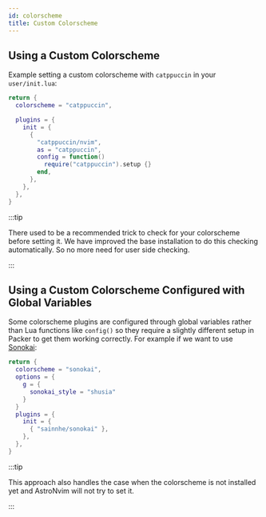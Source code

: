 ```yaml
---
id: colorscheme
title: Custom Colorscheme
---
```


## Using a Custom Colorscheme

Example setting a custom colorscheme with `catppuccin` in your `user/init.lua`:

```lua
return {
  colorscheme = "catppuccin",

  plugins = {
    init = {
      {
        "catppuccin/nvim",
        as = "catppuccin",
        config = function()
          require("catppuccin").setup {}
        end,
      },
    },
  },
}
```

:::tip

There used to be a recommended trick to check for your colorscheme before setting it. We have improved the base installation to do this checking automatically. So no more need for user side checking.

:::

## Using a Custom Colorscheme Configured with Global Variables

Some colorscheme plugins are configured through global variables rather than Lua functions like `config()` so they require a slightly different setup in Packer to get them working correctly. For example if we want to use [Sonokai](https://github.com/sainnhe/sonokai):

```lua
return {
  colorscheme = "sonokai",
  options = {
    g = {
      sonokai_style = "shusia"
    }
  }
  plugins = {
    init = {
      { "sainnhe/sonokai" },
    },
  },
}
```

:::tip

This approach also handles the case when the colorscheme is not installed yet and AstroNvim will not try to set it.

:::
